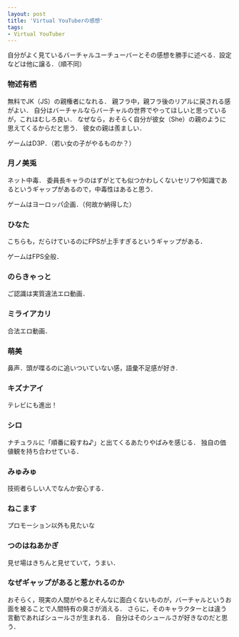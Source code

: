 ```yaml
---
layout: post
title: 'Virtual YouTuberの感想'
tags:
- Virtual YouTuber
---
```


自分がよく見ているバーチャルユーチューバーとその感想を勝手に述べる．設定などは他に譲る．（順不同）

### 物述有栖

無料でJK（JS）の親権者になれる．
親フラ中，親フラ後のリアルに戻される感がよい．
自分はバーチャルならバーチャルの世界でやってほしいと思っているが，これはむしろ良い．
なぜなら，おそらく自分が彼女（She）の親のように思えてくるからだと思う．
彼女の親は羨ましい．

ゲームはD3P．（若い女の子がやるものか？）

### 月ノ美兎

ネット中毒．
委員長キャラのはずがとても似つかわしくないセリフや知識であるというギャップがあるので，中毒性はあると思う．

ゲームはヨーロッパ企画．（何故か納得した）

### ひなた

こちらも，だらけているのにFPSが上手すぎるというギャップがある．

ゲームはFPS全般．

### のらきゃっと

ご認識は実質違法エロ動画．

### ミライアカリ

合法エロ動画．

### 萌美

鼻声．頭が喋るのに追いついていない感，語彙不足感が好き.

### キズナアイ

テレビにも進出！

### シロ

ナチュラルに「順番に殺すね♪」と出てくるあたりやばみを感じる．
独自の価値観を持ち合わせている．

### みゅみゅ

技術者らしい人でなんか安心する．

### ねこます

プロモーション以外も見たいな

### つのはねあかぎ

見せ場はきちんと見せていて，うまい．

### なぜギャップがあると惹かれるのか

おそらく，現実の人間がやるとそんなに面白くないものが，バーチャルというお面を被ることで人間特有の臭さが消える．
さらに，そのキャラクターとは違う言動であればシュールさが生まれる．
自分はそのシュールさが好きなのだと思う．

